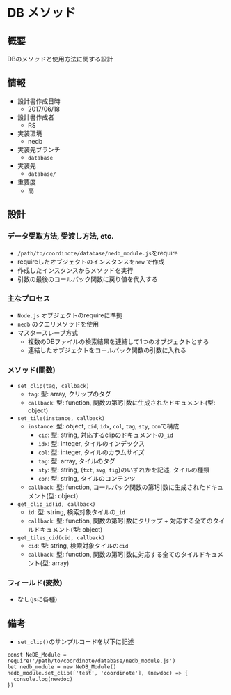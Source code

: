 # DB メソッド

## 概要
DBのメソッドと使用方法に関する設計

## 情報
  * 設計書作成日時
    - 2017/06/18
  * 設計書作成者
    - RS
  * 実装環境
    - nedb
  * 実装先ブランチ
    - `database`
  * 実装先
    - `database/`
  * 重要度
    - 高

## 設計

### データ受取方法, 受渡し方法, etc.
* `/path/to/coordinote/database/nedb_module.js`をrequire
* requireしたオブジェクトのインスタンスを`new` で作成
* 作成したインスタンスからメソッドを実行
* 引数の最後のコールバック関数に戻り値を代入する

### 主なプロセス
* `Node.js` オブジェクトのrequireに準拠
* `nedb` のクエリメソッドを使用
* マスタースレーブ方式
  - 複数のDBファイルの検索結果を連結して1つのオブジェクトとする
  - 連結したオブジェクトをコールバック関数の引数に入れる

### メソッド(関数)
* `set_clip(tag, callback)`
  - `tag`: 型: array, クリップのタグ
  - `callback`: 型: function, 関数の第1引数に生成されたドキュメント(型: object)
* `set_tile(instance, callback)`
  - `instance`: 型: object, `cid`, `idx`, `col`, `tag`, `sty`, `con`で構成
    - `cid`: 型: string, 対応するclipのドキュメントの`_id`
    - `idx`: 型: integer, タイルのインデックス
    - `col`: 型: integer, タイルのカラムサイズ
    - `tag`: 型: array, タイルのタグ
    - `sty`: 型: string, {`txt`, `svg`, `fig`}のいずれかを記述, タイルの種類
    - `con`: 型: string, タイルのコンテンツ
  - `callback`: 型: function, コールバック関数の第1引数に生成されたドキュメント(型: object)
* `get_clip_id(id, callback)`
  - `id`: 型: string, 検索対象タイルの`_id`
  - `callback`: 型: function, 関数の第1引数にクリップ + 対応する全てのタイルドキュメント(型: object)
* `get_tiles_cid(cid, callback)`
  - `cid`: 型: string, 検索対象タイルの`cid`
  - `callback`: 型: function, 関数の第1引数に対応する全てのタイルドキュメント(型: array)

### フィールド(変数)
* なし(jsに各種)

## 備考
* `set_clip()`のサンプルコードを以下に記述

```
const NeDB_Module = require('/path/to/coordinote/database/nedb_module.js')  
let nedb_module = new NeDB_Module()  
nedb_module.set_clip(['test', 'coordinote'], (newdoc) => {  
  console.log(newdoc)  
})  
```

